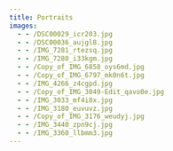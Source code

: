 ```yaml
---
title: Portraits
images:
  - - /DSC00029_icr203.jpg
  - - /DSC00036_aujgl8.jpg
  - - /IMG_7281_rtezsq.jpg
  - - /IMG_7280_i33kgm.jpg
  - - /Copy_of_IMG_6858_oys6md.jpg
  - - /Copy_of_IMG_6797_mk0n6t.jpg
  - - /IMG_4266_z4cgpd.jpg
  - - /Copy_of_IMG_3049-Edit_qavo0e.jpg
  - - /IMG_3033_mf4i8x.jpg
  - - /IMG_3180_euvuvz.jpg
  - - /Copy_of_IMG_3176_weudyj.jpg
  - - /IMG_3440_zpn9cj.jpg
  - - /IMG_3360_llbmm3.jpg
---
```

